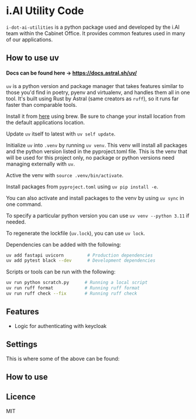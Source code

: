 # i.AI Utility Code

`i-dot-ai-utilities` is a python package used and developed by the i.AI team within the Cabinet Office.
It provides common features used in many of our applications.

## How to use uv

#### Docs can be found here -> https://docs.astral.sh/uv/

`uv` is a python version and package manager that takes features similar to those you'd find in poetry, pyenv and virtualenv,
and handles them all in one tool. It's built using Rust by Astral (same creators as `ruff`), so it runs far faster than comparable tools.

Install it from [here](https://formulae.brew.sh/formula/uv) using brew. Be sure to change your install location from the default applications location.

Update `uv` itself to latest with `uv self update`.

Initialize `uv` into `.venv` by running `uv venv`.
This venv will install all packages and the python version listed in the pyproject.toml file.
This is the venv that will be used for this project only, no package or python versions need managing externally with `uv`.

Active the venv with `source .venv/bin/activate`.

Install packages from `pyproject.toml` using `uv pip install -e`.

You can also activate and install packages to the venv by using `uv sync` in one command.

To specify a particular python version you can use `uv venv --python 3.11` if needed.

To regenerate the lockfile (`uv.lock`), you can use `uv lock`.

Dependencies can be added with the following:

``` bash
uv add fastapi uvicorn         # Production dependencies
uv add pytest black --dev      # Development dependencies
```

Scripts or tools can be run with the following:

``` bash
uv run python scratch.py      # Running a local script
uv run ruff format            # Running ruff format
uv run ruff check --fix       # Running ruff check
```

## Features

* Logic for authenticating with keycloak


## Settings

This is where some of the above can be found:


## How to use

## Licence

MIT

